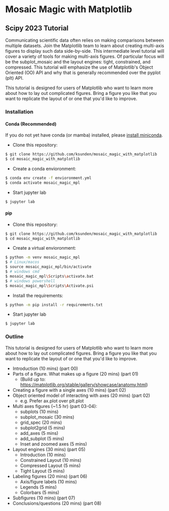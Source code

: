 # Mosaic Magic with Matplotlib

## Scipy 2023 Tutorial

Communicating scientific data often relies on making comparisons between multiple datasets.
Join the Matplotlib team to learn about creating multi-axis figures to display such data side-by-side.
This intermediate level tutorial will cover a variety of tools for making multi-axis figures.
Of particular focus will be the subplot_mosaic and the layout engines: tight, constrained, and compressed.
This tutorial will emphasize the use of Matplotlib's Object Oriented (OO) API and why that is generally recommended over the pyplot (plt) API.

This tutorial is designed for users of Matplotlib who want to learn more about how to lay out complicated figures.
Bring a figure you like that you want to replicate the layout of or one that you'd like to improve.

### Installation

#### Conda (Recommended)

If you do not yet have conda (or mamba) installed, please [install miniconda](https://docs.conda.io/en/latest/miniconda.html).

- Clone this repository:

```bash
$ git clone https://github.com/ksunden/mosaic_magic_with_matplotlib
$ cd mosaic_magic_with_matplotlib
```

- Create a conda envioronment:

```bash
$ conda env create -f envioronment.yml
$ conda activate mosaic_magic_mpl
```

- Start jupyter lab

```bash
$ jupyter lab
```

#### pip

- Clone this repository:

```bash
$ git clone https://github.com/ksunden/mosaic_magic_with_matplotlib
$ cd mosaic_magic_with_matplotlib
```

- Create a virtual envioronment:

```bash
$ python -m venv mosaic_magic_mpl
$ # Linux/macos
$ source mosaic_magic_mpl/bin/activate
$ # windows cmd
$ mosaic_magic_mpl\Scripts\activate.bat
$ # windows powershell
$ mosaic_magic_mpl\Scripts\Activate.psi
```

- Install the requirements:

```bash
$ python -m pip install -r requirements.txt
```

- Start jupyter lab

```bash
$ jupyter lab
```



### Outline

This tutorial is designed for users of Matplotlib who want to learn more about how to lay out complicated figures.
Bring a figure you like that you want to replicate the layout of or one that you'd like to improve.

 - Introduction (10 mins) (part 00)
 - Parts of a figure. What makes up a figure (20 mins) (part 01)
   - (Build up to: https://matplotlib.org/stable/gallery/showcase/anatomy.html)
 - Creating a figure with a single axes (10 mins) (part 02)
 - Object oriented model of interacting with axes (20 mins) (part 02)
    - e.g. Prefer ax.plot over plt.plot
 - Multi axes figures (~1.5 hr) (part 03-04):
    - subplots (10 mins)
    - subplot_mosaic (30 mins)
    - grid_spec (20 mins)
    - subplot2grid (5 mins)
    - add_axes (5 mins)
    - add_subplot (5 mins)
    - Inset and zoomed axes (5 mins)
 - Layout engines (30 mins) (part 05)
    - Introduction (10 mins)
    - Constrained Layout (10 mins)
    - Compressed Layout (5 mins)
    - Tight Layout (5 mins)
 - Labeling figures (20 mins) (part 06)
    - Axis/figure labels (10 mins)
    - Legends (5 mins)
    - Colorbars (5 mins)
 - Subfigures (10 mins) (part 07)
 - Conclusions/questions (20 mins) (part 08)

